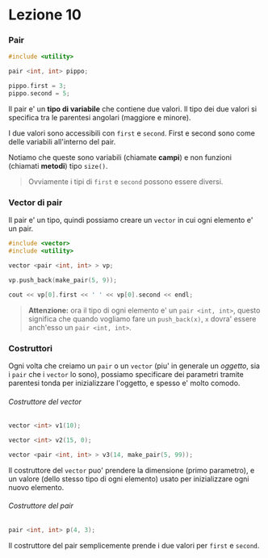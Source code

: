 # Lezione 10

### Pair

```c++
#include <utility>

pair <int, int> pippo;

pippo.first = 3;
pippo.second = 5;
```

Il pair e' un **tipo di variabile** che contiene due valori. Il tipo dei due valori si specifica tra le parentesi angolari (maggiore e minore).

I due valori sono accessibili con `first` e `second`. First e second sono come delle variabili all'interno del pair.

Notiamo che queste sono variabili (chiamate **campi**) e non funzioni (chiamati **metodi**) tipo `size()`.

> Ovviamente i tipi di `first` e `second` possono essere diversi.

### Vector di pair

Il pair e' un tipo, quindi possiamo creare un `vector` in cui ogni elemento e' un pair.

```c++
#include <vector>
#include <utility>

vector <pair <int, int> > vp;

vp.push_back(make_pair(5, 9));

cout << vp[0].first << ' ' << vp[0].second << endl;
```

> **Attenzione:** ora il tipo di ogni elemento e' un `pair <int, int>`, questo significa che quando vogliamo fare un `push_back(x)`, `x` dovra' essere anch'esso un `pair <int, int>`.

### Costruttori

Ogni volta che creiamo un `pair` o un `vector` (piu' in generale un *oggetto*, sia i `pair` che i `vector` lo sono), possiamo specificare dei parametri tramite parentesi tonda per inizializzare l'oggetto, e spesso e' molto comodo.

###### Costruttore del vector

```c++
vector <int> v1(10);

vector <int> v2(15, 0);

vector <pair <int, int> > v3(14, make_pair(5, 99));
```

Il costruttore del `vector` puo' prendere la dimensione (primo parametro), e un valore (dello stesso tipo di ogni elemento) usato per inizializzare ogni nuovo elemento.

###### Costruttore del pair

```c++
pair <int, int> p(4, 3);
```

Il costruttore del pair semplicemente prende i due valori per `first` e `second`.
